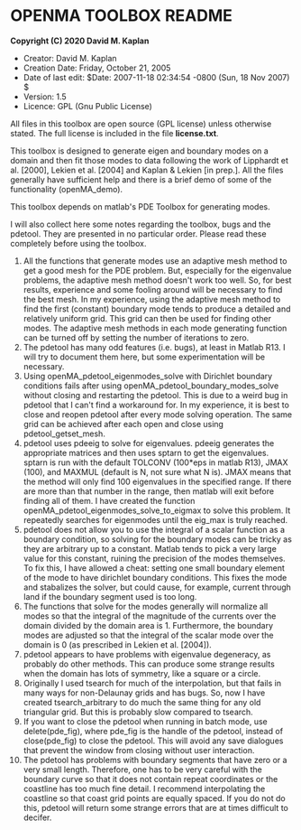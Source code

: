 # OPENMA TOOLBOX README

**Copyright (C) 2020 David M. Kaplan**

* Creator: David M. Kaplan
* Creation Date: Friday, October 21, 2005
* Date of last edit: $Date: 2007-11-18 02:34:54 -0800 (Sun, 18 Nov 2007) $
* Version: 1.5
* Licence: GPL (Gnu Public License)

All files in this toolbox are open source (GPL license) unless
otherwise stated.  The full license is included in the file **license.txt**.

This toolbox is designed to generate eigen and boundary modes on a domain
and then fit those modes to data following the work of Lipphardt et
al. [2000], Lekien et al. [2004] and Kaplan & Lekien [in prep.].  All the
files generally have sufficient help and there is a brief demo of some of
the functionality (openMA_demo).

This toolbox depends on matlab's PDE Toolbox for generating modes.

I will also collect here some notes regarding the toolbox, bugs and the
pdetool.  They are presented in no particular order.  Please read these
completely before using the toolbox.

1) All the functions that generate modes use an adaptive mesh method to get a good mesh for the PDE problem.  But, especially for the eigenvalue problems, the adaptive mesh method doesn't work too well.  So, for best results, experience and some fooling around will be necessary to find the best mesh.  In my experience, using the adaptive mesh method to find the first (constant) boundary mode tends to produce a detailed and relatively uniform grid.  This grid can then be used for finding other modes.  The adaptive mesh methods in each mode generating function can be turned off by setting the number of iterations to zero.
2) The pdetool has many odd features (i.e. bugs), at least in Matlab R13.  I will try to document them here, but some experimentation will be necessary.
3) Using openMA_pdetool_eigenmodes_solve with Dirichlet boundary conditions fails after using openMA_pdetool_boundary_modes_solve without closing and restarting the pdetool.  This is due to a weird bug in pdetool that I can't find a workaround for.  In my experience, it is best to close and reopen pdetool after every mode solving operation. The same grid can be achieved after each open and close using pdetool_getset_mesh.
4) pdetool uses pdeeig to solve for eigenvalues.  pdeeig generates the appropriate matrices and then uses sptarn to get the eigenvalues. sptarn is run with the default TOLCONV (100*eps in matlab R13), JMAX (100), and MAXMUL (default is N, not sure what N is).  JMAX means that the method will only find 100 eigenvalues in the specified range.  If there are more than that number in the range, then matlab will exit before finding all of them.  I have created the function openMA_pdetool_eigenmodes_solve_to_eigmax to solve this problem.  It repeatedly searches for eigenmodes until the eig_max is truly reached.
5) pdetool does not allow you to use the integral of a scalar function as a boundary condition, so solving for the boundary modes can be tricky as they are arbitrary up to a constant.  Matlab tends to pick a very large value for this constant, ruining the precision of the modes themselves. To fix this, I have allowed a cheat: setting one small boundary element of the mode to have dirichlet boundary conditions.  This fixes the mode and stabalizes the solver, but could cause, for example, current through land if the boundary segment used is too long.
6) The functions that solve for the modes generally will normalize all modes so that the integral of the magnitude of the currents over the domain divided by the domain area is 1.  Furthermore, the boundary modes are adjusted so that the integral of the scalar mode over the domain is 0 (as prescribed in Lekien et al. [2004]).
7) pdetool appears to have problems with eigenvalue degeneracy, as probably do other methods.  This can produce some strange results when the domain has lots of symmetry, like a square or a circle.
8) Originally I used tsearch for much of the interpolation, but that fails in many ways for non-Delaunay grids and has bugs.  So, now I have created tsearch_arbitrary to do much the same thing for any old triangular grid.  But this is probably slow compared to tsearch.
9) If you want to close the pdetool when running in batch mode, use delete(pde_fig), where pde_fig is the handle of the pdetool, instead of close(pde_fig) to close the pdetool.  This will avoid any save dialogues that prevent the window from closing without user interaction.
10) The pdetool has problems with boundary segments that have zero or a very small length.  Therefore, one has to be very careful with the boundary curve so that it does not contain repeat coordinates or the coastline has too much fine detail.  I recommend interpolating the coastline so that coast grid points are equally spaced.  If you do not do this, pdetool will return some strange errors that are at times difficult to decifer.

